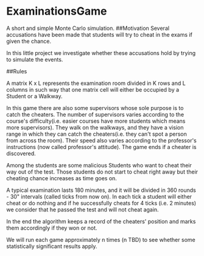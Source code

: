 # ExaminationsGame
A short and simple Monte Carlo simulation.
##Motivation
Several accusations have been made that students will try to cheat in the exams if given the chance.

In this little project we investigate whether these accusations hold by trying to simulate the events.

##Rules

A matrix K x L represents the examination room divided in K rows and L columns in such way
that one matrix cell will either be occupied by a Student or a Walkway.

In this game there are also some supervisors whose sole purpose is to catch the cheaters.
The number of supervisors varies according to the course's difficulty(i.e. easier courses have more students which means more supervisors).
They walk on the walkways, and they have a vision range in which they can catch the cheaters(i.e. they can't spot a person from across the room).
Their speed also varies according to the professor's instructions (now called professor's attitude).
The game ends if a cheater is discovered.

Among the students are some malicious Students who want to cheat their way out of the test.
Those students  do not start to cheat right away but their cheating chance increases as time goes on.

A typical examination lasts 180 minutes, and it will be divided in 360 rounds - 30" intervals (called ticks from now on).
In each tick a student will either cheat or do nothing and if he successfully cheats for 4 ticks (i.e. 2 minutes) we consider that he passed the test 
and will not cheat again.

In the end the algorithm keeps a record of the cheaters' position and marks them accordingly if they won or not.


We will run each game approximately n times (n TBD) to see whether some statistically significant results apply.
